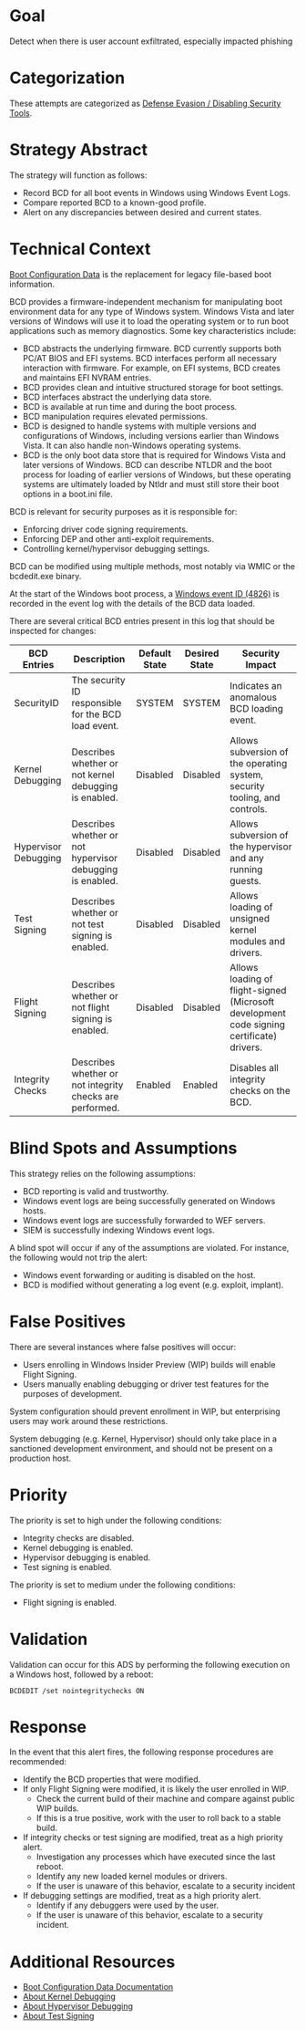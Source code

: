 # Goal
Detect when there is user account exfiltrated, especially impacted phishing

# Categorization
These attempts are categorized as [Defense Evasion / Disabling Security Tools](https://attack.mitre.org/wiki/Technique/T1089).

# Strategy Abstract
The strategy will function as follows: 

* Record BCD for all boot events in Windows using Windows Event Logs. 
* Compare reported BCD to a known-good profile.
* Alert on any discrepancies between desired and current states.

# Technical Context
[Boot Configuration Data](https://msdn.microsoft.com/en-us/library/windows/hardware/dn653287(v=vs.85).aspx) is the replacement for legacy file-based boot information. 

BCD provides a firmware-independent mechanism for manipulating boot environment data for any type of Windows system. Windows Vista and later versions of Windows will use it to load the operating system or to run boot applications such as memory diagnostics. Some key characteristics include:

* BCD abstracts the underlying firmware. BCD currently supports both PC/AT BIOS and EFI systems. BCD interfaces perform all necessary interaction with firmware. For example, on EFI systems, BCD creates and maintains EFI NVRAM entries.
* BCD provides clean and intuitive structured storage for boot settings.
* BCD interfaces abstract the underlying data store.
* BCD is available at run time and during the boot process.
* BCD manipulation requires elevated permissions.
* BCD is designed to handle systems with multiple versions and configurations of Windows, including versions earlier than Windows Vista. It can also handle non-Windows operating systems.
* BCD is the only boot data store that is required for Windows Vista and later versions of Windows. BCD can describe NTLDR and the boot process for loading of earlier versions of Windows, but these operating systems are ultimately loaded by Ntldr and must still store their boot options in a boot.ini file.

BCD is relevant for security purposes as it is responsible for: 

* Enforcing driver code signing requirements.
* Enforcing DEP and other anti-exploit requirements.
* Controlling kernel/hypervisor debugging settings.

BCD can be modified using multiple methods, most notably via WMIC or the bcdedit.exe binary. 

At the start of the Windows boot process, a [Windows event ID (4826)](https://docs.microsoft.com/en-us/windows/device-security/auditing/event-4826) is recorded in the event log with the details of the BCD data loaded.

There are several critical BCD entries present in this log that should be inspected for changes: 

|BCD Entries|Description|Default State|Desired State|Security Impact|
|-----------|-----------|-------------|-------------|---------------|
SecurityID|The security ID responsible for the BCD load event.|SYSTEM|SYSTEM|Indicates an anomalous BCD loading event.|
Kernel Debugging|Describes whether or not kernel debugging is enabled.|Disabled|Disabled|Allows subversion of the operating system, security tooling, and controls.|
Hypervisor Debugging|Describes whether or not hypervisor debugging is enabled.|Disabled|Disabled|Allows subversion of the hypervisor and any running guests.|
Test Signing|Describes whether or not test signing is enabled.|Disabled|Disabled|Allows loading of unsigned kernel modules and drivers.|
Flight Signing|Describes whether or not flight signing is enabled.|Disabled|Disabled|Allows loading of flight-signed (Microsoft development code signing certificate) drivers.|
Integrity Checks|Describes whether or not integrity checks are performed.|Enabled|Enabled|Disables all integrity checks on the BCD.|

# Blind Spots and Assumptions
This strategy relies on the following assumptions: 
* BCD reporting is valid and trustworthy. 
* Windows event logs are being successfully generated on Windows hosts.
* Windows event logs are successfully forwarded to WEF servers. 
* SIEM is successfully indexing Windows event logs.

A blind spot will occur if any of the assumptions are violated. For instance, the following would not trip the alert: 
* Windows event forwarding or auditing is disabled on the host.
* BCD is modified without generating a log event (e.g. exploit, implant). 

# False Positives
There are several instances where false positives will occur: 
* Users enrolling in Windows Insider Preview (WIP) builds will enable Flight Signing. 
* Users manually enabling debugging or driver test features for the purposes of development. 

System configuration should prevent enrollment in WIP, but enterprising users may work around these restrictions.

System debugging (e.g. Kernel, Hypervisor) should only take place in a sanctioned development environment, and should not be present on a production host. 

# Priority
The priority is set to high under the following conditions:
* Integrity checks are disabled.
* Kernel debugging is enabled.
* Hypervisor debugging is enabled.
* Test signing is enabled.

The priority is set to medium under the following conditions:
* Flight signing is enabled.

# Validation
Validation can occur for this ADS by performing the following execution on a Windows host, followed by a reboot:
```
BCDEDIT /set nointegritychecks ON
```

# Response
In the event that this alert fires, the following response procedures are recommended:
* Identify the BCD properties that were modified.
* If only Flight Signing were modified, it is likely the user enrolled in WIP.
  * Check the current build of their machine and compare against public WIP builds.
  * If this is a true positive, work with the user to roll back to a stable build.
* If integrity checks or test signing are modified, treat as a high priority alert.
  * Investigation any processes which have executed since the last reboot. 
  * Identify any new loaded kernel modules or drivers.
  * If the user is unaware of this behavior, escalate to a security incident
* If debugging settings are modified, treat as a high priority alert.
  * Identify if any debuggers were used by the user. 
  * If the user is unaware of this behavior, escalate to a security incident.

# Additional Resources
* [Boot Configuration Data Documentation](https://msdn.microsoft.com/en-us/library/windows/hardware/dn653287(v=vs.85).aspx)
* [About Kernel Debugging](https://msdn.microsoft.com/en-us/library/windows/hardware/ff542191(v=vs.85).aspx)
* [About Hypervisor Debugging](https://msdn.microsoft.com/en-us/library/windows/hardware/ff538138(v=vs.85).aspx)
* [About Test Signing](https://docs.microsoft.com/en-us/windows-hardware/drivers/install/the-testsigning-boot-configuration-option)

